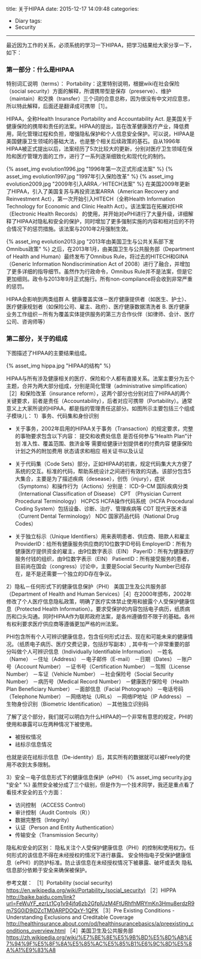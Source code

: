 title: 关于HIPAA
date: 2015-12-17 14:09:48
categories:
- Diary
tags:
- Security
---
最近因为工作的关系，必须系统的学习一下HIPAA，把学习结果给大家分享一下，如下：

### 第一部分：什么是HIPAA
特别词汇说明（terms）：
Portability：这里特别说明，根据wiki在社会保险（social security）方面的解释，所谓携带型是保存（preserve）、维护（maintain）和交换（transfer）三个词的合意总称，因为很没有中文对应意思，所以特此解释，后面还是翻译成可携带［1］。

HIPAA，全称Health Insurance Portability and Accountability Act. 是美国关于健康保险的携带和责任的法案。HIPAA的提出，旨在改革健康医疗产业，降低费用，简化管理过程和负担，增强隐私保护和个人信息安全保护。可以说，HIPAA是美国健康卫生领域的基础大法，也是整个相关后续政策的基石。自从1996年HIPAA被正式提出以后，法案经历了5次比较大的更新，分别对医疗卫生领域在保险和医疗管理方面的工作，进行了一系列逐渐细致化和现代化的制约。

{% asset_img evolution1996.jpg "1996年第一次正式形成法案" %}
{% asset_img evolution1997.jpg "1997年引入保险改革" %}
{% asset_img evolution2009.jpg "2009年引入ARRA／HITECH法案" %}
在美国2009年更新了HIPAA，引入了美国复苏与再投资法案ARRA（American Recovery and Reinvestment Act），第一次开始引入HITECH（全称Health Information Technology for Economic and Clinic Health Act）。该法案旨在拓展对EHR（Electronic Health Records） 的使用，并开始对ePHI进行了大量升级，详细解释了HIPAA对隐私和安全的保护，同时增加了更多强制实施的内容和相对应的不符合情况下的惩罚措施。该法案与2010年2月强制生效。

{% asset_img evolution2013.jpg "2013年由美国卫生与公共关系部下发Omnibus政策" %}
之后，在2013年1月，由美国卫生与公共服务部（Department of Health and Human）最终发布了Omnibus Rule，将过去的HITECH和GINA（Generic Information Nondiscrimination Act of 2008）进行了融合，并增加了更多详细的指导细节。虽然作为行政命令，Omnibus Rule并不是法案，但是它更加细则。政令与2013年9月正式施行。所有non-compilance将会收到非常严重的惩罚。

HIPAA会影响到两类组群
A. 健康覆盖实体－医疗健康提供者（如医生、护士）、医疗健康规划者（如保险公司、雇主、政府）、医疗健康数据清洗者
B. 医疗健康业务工作组织－所有为覆盖实体提供服务的第三方合作伙伴（如律师、会计、医疗公司、咨询师等）

### 第二部分，关于的组成

下图描述了HIPAA的主要结果组成。

{% asset_img hippa.jpg "HIPAA的结构" %}

HIPAA与所有涉及健康相关的医疗、保险和个人都有直接关系。法案主要分为五个主题，合并为两大部分组成，分别是简化管理（administrative simplification）［2］和保险改革（insurance reform），这两个部分也分别对应了HIPAA的两个关键要求，前者是责任（Accountability），后者对应可携带（Portability）。通常意义上大家所说的HIPAA，都是指的管理责任这部分。如图所示主要包括三个组成子模块儿：
1）事务、代码集和身份识别
*	关于事务，2002年启用的HIPAA关于事务（Transaction）的规定要求，完整的事物要求包含以下内容：
提交和收费处信息
是否任何参与“Health Plan”计划
准入性、覆盖范围、救济金等
需要给健康计划提供者的付费内容
健康保险计划之外的附加费用
状态请求和相应
相关证书以及认证

*	关于代码集（Code Sets）部分，正如HIPAA的初衷，规定代码集大大方便了系统的交互。标准的代码，帮助系统设计之间进行有效的沟通。该部分包含5大集合，主要是为了描述疾病（desease），创伤（injury），症状（Symptoms）和操作行为（Actions）分别是：
ICD-9-CM 国际疾病分类（International Classification of Disease）
CPT （Physician Current Procedural Terminology）
HCPCS HCFA操作代码系统（HCFA Procedural Coding System）包括设备、诊断、治疗、管理疾病等
CDT 现代牙医术语（Current Dental Terminology）
NDC 国家药品代码（National Drug Codes）

*	关于独立标示（Unique Identifiers）用来表明患者、供应商、赔款人和雇主
ProviderID：给所有健康服务供应商的10位数字ID号码
EmployerID：所有为健康医疗提供资金的雇主，由9位数字表示（EIN）
PayerID：所有为健康医疗服务付钱的组织，由9位数字表示（EIN）
PatientID：所有接受服务的患者，目前尚在国会（congress）讨论中，主要是Social Security Number已经存在，是不是还需要一个独立的ID存在争议。

2）隐私－任何形式下的健康信息保护（PHI）
美国卫生及公共服务部（Department of Health and Human Services）［4］在2000年颁布，2002年修改了个人医疗信息隐私政策，明确了医疗实体禁止使用和披露个人受保护健康信息（Protected Health Information）。要求受保护的内容包括电子病历，纸质病历和口头沟通。同时HIPAA作为联邦政府法案，是各州遵循但不限于的基础。各州有权利要求医疗供应商等遵循更加严格的州法案。

PHI包含所有个人可辨识健康信息，包含任何形式过去、现在和可能未来的健康情况。（纸质电子病历、医疗交费记录，包括抄写副本）, 其中有一个非常重要的部分叫做个人可辨识信息（Individually Identifiable Information）
－姓名（Name）
－住址（Address）
－电子邮件（E-mail）
－日期（Dates）
－账户号（Account Number）
－证书号（Certification Number）
－驾照（License Number）
－车证（Vehicle Number）
－社会保险号（Social Security Number）
－病历号（Medical Record Number）
－健康医疗保险号（Health Plan Beneficiary Number）
－面部信息（Facial Photograph）
－电话号码（Telephone Number）
－网络地址（URLs）
－网络IP地址（IP Address）
－生物身份识别（Biometric Identification）
－其他独立识别码

了解了这个部分，我们就可以明白为什么HIPAA的一个非常有意思的规定，PHI的使用和暴露可以在两种情况下被使用。
*	被授权情况 
*	祛标示信息情况

也就是说在祛标示信息（De-identity）后，其实所有的数据就可以被Freely的使用不收到太多限制。

3）安全－电子信息形式下的健康信息保护（ePHI）
{% asset_img security.jpg "安全" %}
虽然安全被分成了三个级别，但是作为一个技术同学，我还是重点看了看技术安全的五个方面：
+	访问控制 （ACCESS Control）
+	审计控制（Audit Controls（R））
+	数据完整性（Integrity）
+	认证（Person and Entity Authentication）
+	传输安全（Transmission Security）

隐私和安全的区别：
隐私关注个人受保护健康信息（PHI）的控制和使用权力。任何形式的该信息不得在未经授权的情况下进行暴露。
安全特指电子受保护健康信息（ePHI）的防护标准。防止该信息在未经授权情况下被暴露、破坏或丢失
隐私信息部分依赖于安全来确保被保护。

参考文献：
［1］Portability (social security) https://en.wikipedia.org/wiki/Portability_(social_security)
［2］HIPPA http://baike.baidu.com/link?url=FeWuYF_ezrLt1Cg1v94jfq6zb2GfplUzM4FtURhfhMRYmKn3Hmu8erdzR9m7SG0iD9jDZcTM0ARPDOQxY-1QPK
［3］Pre Existing Conditions - Understanding Exclusions and Creditable Coverage  http://healthinsurance.about.com/od/healthinsurancebasics/a/preexisting_conditions_overview.html
［4］美国卫生及公共服务部 https://zh.wikipedia.org/wiki/%E7%BE%8E%E5%9B%BD%E5%8D%AB%E7%94%9F%E5%8F%8A%E5%85%AC%E5%85%B1%E6%9C%8D%E5%8A%A1%E9%83%A8
